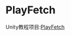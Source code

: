 # PlayFetch
Unity教程项目:[PlayFetch](https://learn.unity.com/tutorial/challenge-2-play-fetch-with-random-values-and-arrays?uv=2020.3&pathwayId=5f7e17e1edbc2a5ec21a20af&missionId=5f71fe63edbc2a00200e9de0&projectId=5cdcc312edbc2a24a41671e6#612d34a4edbc2a35a728227a)